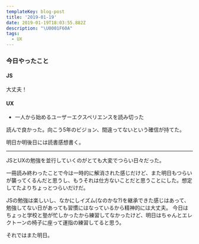 ```yaml
---
templateKey: blog-post
title: '2019-01-19'
date: 2019-01-19T18:03:55.882Z
description: "\U0001F60A"
tags:
  - UX
---
```

### 今日やったこと

#### JS
大丈夫！

#### UX
* 一人から始めるユーザーエクスペリエンスを読み切った

読んで良かった。向こう5年のビジョン、間違ってないという確信が持てた。

明日か明後日には読書感想書く。


-----

JSとUXの勉強を並行していくのがとても大変でつらい日々だった。

一冊読み終わったことで今は一時的に解消された感じだけど、また明日もつらいが襲ってくるんだと思うし、もうそれは仕方ないことだと思うことにした。想定してたよりちょっとつらいだけだ。


JSの勉強は楽しいし、なかにしイズム(なのかな?)を継承できた感じはあって、勉強してない日があっても習慣にはなっているから精神的には大丈夫。
今日はちょっと学校と塾が忙しかったから練習してなかったけど、明日はちゃんとエレクトーンの椅子に座って運指の練習してると思う。


それではまた明日。
